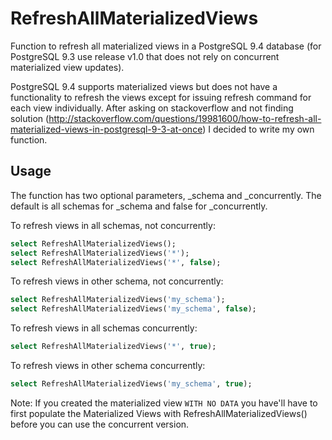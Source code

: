 RefreshAllMaterializedViews
===========================

Function to refresh all materialized views in a PostgreSQL 9.4 database (for PostgreSQL 9.3 use release v1.0 that does not rely on concurrent materialized view updates).

PostgreSQL 9.4 supports materialized views but does not have a functionality 
to refresh the views except for issuing refresh command for each view 
individually.  After asking on stackoverflow and not finding solution 
(http://stackoverflow.com/questions/19981600/how-to-refresh-all-materialized-views-in-postgresql-9-3-at-once) 
I decided to write my own function.

Usage
-----

The function has two optional parameters, _schema and _concurrently.
The default is all schemas for _schema and false for _concurrently.

To refresh views in all schemas, not concurrently:
```sql
select RefreshAllMaterializedViews();
select RefreshAllMaterializedViews('*');
select RefreshAllMaterializedViews('*', false);
```

To refresh views in other schema, not concurrently:
```sql
select RefreshAllMaterializedViews('my_schema');
select RefreshAllMaterializedViews('my_schema', false);
```

To refresh views in all schemas concurrently:
```sql
select RefreshAllMaterializedViews('*', true);
```

To refresh views in other schema concurrently:
```sql
select RefreshAllMaterializedViews('my_schema', true);
```


Note: If you created the materialized view ```WITH NO DATA``` you have'll have to first populate the Materialized Views with RefreshAllMaterializedViews() before you can use the concurrent version.
